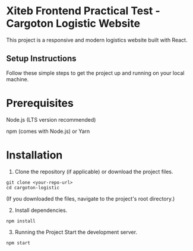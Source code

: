 # Xiteb Frontend Practical Test - Cargoton Logistic Website

This project is a responsive and modern logistics website built with React.

## Setup Instructions

Follow these simple steps to get the project up and running on your local machine.

# Prerequisites
Node.js (LTS version recommended)

npm (comes with Node.js) or Yarn

# Installation
1. Clone the repository (if applicable) or download the project files.

```
git clone <your-repo-url>
cd cargoton-logistic
```

(If you downloaded the files, navigate to the project's root directory.)

2. Install dependencies.

```
npm install
```

3. Running the Project
Start the development server.

```
npm start
```
